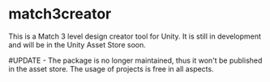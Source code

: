 # match3creator
This is a Match 3 level design creator tool for Unity. It is still in development and will be in the Unity Asset Store soon.

#UPDATE - The package is no longer maintained, thus it won't be published in the asset store. The usage of projects is free in all aspects.
